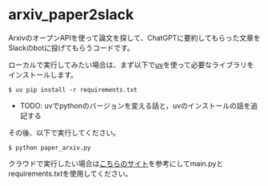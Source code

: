 # arxiv_paper2slack

ArxivのオープンAPIを使って論文を探して、ChatGPTに要約してもらった文章をSlackのbotに投げてもらうコードです。

ローカルで実行してみたい場合は、まず以下で[uv](https://github.com/astral-sh/uv)を使って必要なライブラリをインストールします。

```
$ uv pip install -r requirements.txt
```
* TODO: uvでpythonのバージョンを変える話と，uvのインストールの話を追記する


その後、以下で実行してください。

```
$ python paper_arxiv.py
```

クラウドで実行したい場合は[こちらのサイト](https://gammasoft.jp/blog/schdule-running-python-script-by-serverless/)を参考にしてmain.pyとrequirements.txtを使用してください。

